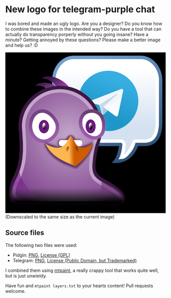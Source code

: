 <!-- All this work is Copyright 2016 Ben Wiederhake, as either:
     - licensed as GNU General Public License version 2 or later
     - MIT, BSD, LGPL, MPL, Apache, WTFPL, etc. -->

# New logo for telegram-purple chat

I was bored and made an ugly logo.  Are you a designer?  Do you know
how to combine these images in the intended way?  Do you have a tool
that can actually do transparency porperly without you going insane?
Have a minute? Getting annoyed by these questions?  Please make a
better image and help us? :D

![](composite_800.png)
(Downscaled to the same size as the current image)

## Source files

The following two files were used:
- Pidgin: [PNG](https://upload.wikimedia.org/wikipedia/commons/thumb/1/18/Pidgin.svg/2000px-Pidgin.svg.png), [License (GPL)](https://commons.wikimedia.org/wiki/File:Pidgin.svg)
- Telegram: [PNG](https://upload.wikimedia.org/wikipedia/commons/thumb/8/82/Telegram_logo.svg/2000px-Telegram_logo.svg.png), [License (Public Domain, but Trademarked)](https://commons.wikimedia.org/wiki/File:Telegram_logo.svg)

I combined them using [mtpaint](http://mtpaint.sourceforge.net/), a
really crappy tool that works quite well, but is just unwieldy.

Have fun and `mtpaint layers.txt` to your hearts content!  Pull
requests welcome.
